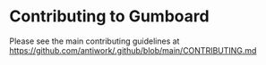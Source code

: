 # Contributing to Gumboard

Please see the main contributing guidelines at https://github.com/antiwork/.github/blob/main/CONTRIBUTING.md
